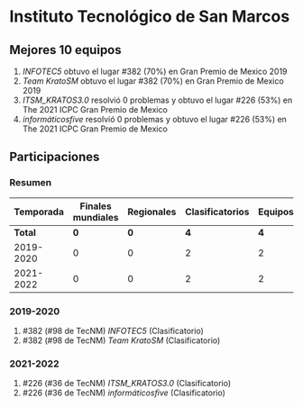 # Instituto Tecnológico de San Marcos

## Mejores 10 equipos

1. _INFOTEC5_ obtuvo el lugar #382 (70%) en Gran Premio de Mexico 2019
1. _Team KratoSM_ obtuvo el lugar #382 (70%) en Gran Premio de Mexico 2019
1. _ITSM_KRATOS3.0_ resolvió 0 problemas y obtuvo el lugar #226 (53%) en The 2021 ICPC Gran Premio de Mexico
1. _informáticosfive_ resolvió 0 problemas y obtuvo el lugar #226 (53%) en The 2021 ICPC Gran Premio de Mexico

## Participaciones

### Resumen

| Temporada | Finales mundiales | Regionales | Clasificatorios | Equipos |
| --- | --- | --- | --- | --- |
| **Total** | **0** | **0** | **4** | **4** |
| 2019-2020 | 0 | 0 | 2 | 2 |
| 2021-2022 | 0 | 0 | 2 | 2 |

### 2019-2020

1. #382 (#98 de TecNM) _INFOTEC5_ (Clasificatorio)
1. #382 (#98 de TecNM) _Team KratoSM_ (Clasificatorio)

### 2021-2022

1. #226 (#36 de TecNM) _ITSM_KRATOS3.0_ (Clasificatorio)
1. #226 (#36 de TecNM) _informáticosfive_ (Clasificatorio)



